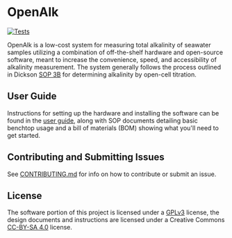 # OpenAlk

[![Tests](https://github.com/ebbcarbon/openalk/workflows/Tests/badge.svg)](https://github.com/ebbcarbon/openalk/actions)

OpenAlk is a low-cost system for measuring total alkalinity of seawater samples utilizing a combination of off-the-shelf hardware and open-source software, meant to increase the convenience, speed, and accessibility of alkalinity measurement. The system generally follows the process outlined in Dickson [SOP 3B](https://www.ncei.noaa.gov/access/ocean-carbon-acidification-data-system/oceans/Handbook_2007.html) for determining alkalinity by open-cell titration.

## User Guide

Instructions for setting up the hardware and installing the software can be found in the [user guide](docs/userguide.pdf), along with
SOP documents detailing basic benchtop usage and a bill of materials (BOM) showing what you'll need to get started.

## Contributing and Submitting Issues

See [CONTRIBUTING.md](CONTRIBUTING.md) for info on how to contribute or submit an issue.

## License
The software portion of this project is licensed under a [GPLv3](https://www.gnu.org/licenses/gpl-3.0.en.html) license, the design documents and instructions are licensed
under a Creative Commons [CC-BY-SA 4.0](https://creativecommons.org/licenses/by-sa/4.0) license.



